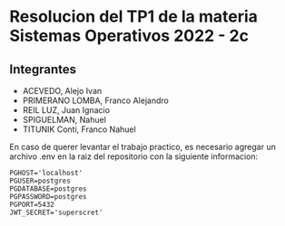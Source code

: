 # Resolucion del TP1 de la materia Sistemas Operativos 2022 - 2c

## Integrantes
- ACEVEDO, Alejo Ivan
- PRIMERANO LOMBA, Franco Alejandro
- REIL LUZ, Juan Ignacio
- SPIGUELMAN, Nahuel
- TITUNIK Conti, Franco Nahuel

En caso de querer levantar el trabajo practico, es necesario agregar un archivo .env en la raiz del repositorio con la siguiente informacion:

    PGHOST='localhost'
    PGUSER=postgres
    PGDATABASE=postgres
    PGPASSWORD=postgres
    PGPORT=5432
    JWT_SECRET='superscret'
